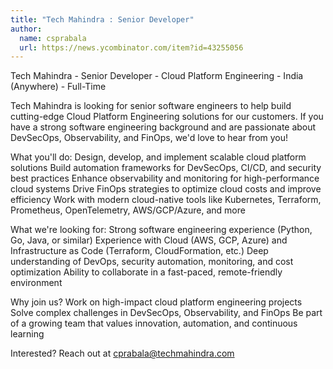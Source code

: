 ```yaml
---
title: "Tech Mahindra : Senior Developer"
author:
  name: csprabala
  url: https://news.ycombinator.com/item?id=43255056
---
```

Tech Mahindra - Senior Developer - Cloud Platform Engineering - India (Anywhere) - Full-Time

Tech Mahindra is looking for senior software engineers to help build cutting-edge Cloud Platform Engineering solutions for our customers. If you have a strong software engineering background and are passionate about DevSecOps, Observability, and FinOps, we&#x27;d love to hear from you!

What you&#x27;ll do:
Design, develop, and implement scalable cloud platform solutions
Build automation frameworks for DevSecOps, CI&#x2F;CD, and security best practices
Enhance observability and monitoring for high-performance cloud systems
Drive FinOps strategies to optimize cloud costs and improve efficiency
Work with modern cloud-native tools like Kubernetes, Terraform, Prometheus, OpenTelemetry, AWS&#x2F;GCP&#x2F;Azure, and more

What we&#x27;re looking for:
Strong software engineering experience (Python, Go, Java, or similar)
Experience with Cloud (AWS, GCP, Azure) and Infrastructure as Code (Terraform, CloudFormation, etc.)
Deep understanding of DevOps, security automation, monitoring, and cost optimization
Ability to collaborate in a fast-paced, remote-friendly environment

Why join us?
Work on high-impact cloud platform engineering projects
Solve complex challenges in DevSecOps, Observability, and FinOps
Be part of a growing team that values innovation, automation, and continuous learning

Interested? Reach out at cprabala@techmahindra.com
<JobApplication />
